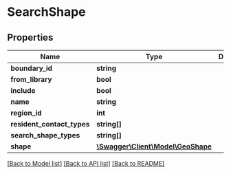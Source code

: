 # SearchShape

## Properties
Name | Type | Description | Notes
------------ | ------------- | ------------- | -------------
**boundary_id** | **string** |  | [optional] 
**from_library** | **bool** |  | [optional] 
**include** | **bool** |  | [optional] 
**name** | **string** |  | [optional] 
**region_id** | **int** |  | [optional] 
**resident_contact_types** | **string[]** |  | [optional] 
**search_shape_types** | **string[]** |  | [optional] 
**shape** | [**\Swagger\Client\Model\GeoShape**](GeoShape.md) |  | [optional] 

[[Back to Model list]](../README.md#documentation-for-models) [[Back to API list]](../README.md#documentation-for-api-endpoints) [[Back to README]](../README.md)


